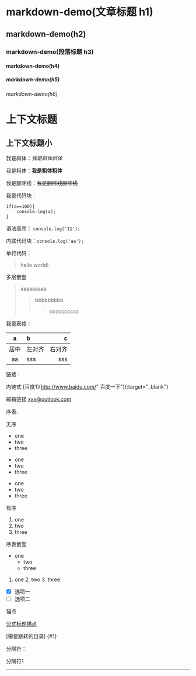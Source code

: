 # markdown-demo(文章标题 h1)
## markdown-demo(h2)
### markdown-demo(段落标题 h3)
#### markdown-demo(h4)
##### markdown-demo(h5)
###### markdown-demo(h6)

上下文标题
=========

上下文标题小
--------

我是斜体：*我是斜体斜体*

我是粗体：**我是粗体粗体**

我是删除线：~~我是删除线删除线~~

我是代码块：
```
if(a==100){
	console.log(a);
}
```
语法高亮： ``` console.log('11'); ```

内联代码块：` console.log('aa'); `

单行代码：
> hello world!

多层嵌套
> aaaaaaaaa
>> bbbbbbbbb
>>> cccccccccc

我是表格：
 
|    a    |       b       |      c     |
|:-------:|:------------- | ----------:|
|   居中  |     左对齐    |   右对齐   |
|aa|sss|sss|
 
链接：

内链式
[百度1](http://www.baidu.com/" 百度一下"){:target="_blank"}   

 
邮箱链接
<xxx@outlook.com>

序表:

无序
* one
* two
* three

+ one
+ two
+ three

- one
- two
- three
 

有序
1. one
2. two
3. three

序表嵌套
* one
	* two
    * three


1. one
    2. two
    3. three


- [x] 选项一 
- [ ] 选项二

锚点

[公式标题锚点](#1)

[需要跳转的目录] {#1}

分隔符：

分隔符1
***